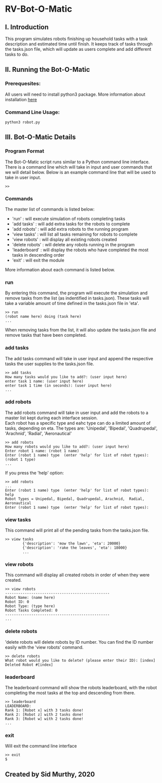 # RV-Bot-O-Matic

## I. Introduction
This program simulates robots finishing up household tasks with a task description and estimated time until finish. It keeps track of tasks through the tasks.json file, which will update as users complete and add different tasks to do.

## II. Running the Bot-O-Matic
### Prerequesites:
All users will need to install python3 package. More information about installation [here](https://realpython.com/installing-python/)
### Command Line Usage:
```
python3 robot.py
```

## III. Bot-O-Matic Details
### Program Format
The Bot-O-Matic script runs similar to a Python command line interface. There is a command line which will take in input and user commands that we will detail below. Below is an example command line that will be used to take in user input.
```
>>
```

### Commands
The master list of commands is listed below:<br/>
- 'run' : will execute simulation of robots completing tasks
- 'add tasks' : will add extra tasks for the robots to complete
- 'add robots' : will add extra robots to the running program
- 'view tasks' : will list all tasks remaining for robots to complete
- 'view robots' : will display all existing robots created
- 'delete robots' : will delete any robots running in the program
- 'leaderboard' : will display the robots who have completed the most tasks in descending order
- 'exit' : will exit the module

More information about each command is listed below.

### run
By entering this command, the program will execute the simulation and remove tasks from the list (as indentified in tasks.json). These tasks will take a variable amount of time defined in the tasks.json file in 'eta'.<br/>
```
>> run
(robot name here) doing (task here)
...
```
When removing tasks from the list, it will also update the tasks.json file and remove tasks that have been completed.

### add tasks
The add tasks command will take in user input and append the respective tasks the user supplies to the tasks.json file.
```
>> add tasks
How many tasks would you like to add?: (user input here)
enter task 1 name: (user input here)
enter task 1 time (in seconds): (user input here)
...
```
### add robots
The add robots command will take in user input and add the robots to a master list kept during each interface session. <br/>
Each robot has a specific type and eahc type can do a limited amount of tasks, depending on eta.
The types are: 'Unipedal', 'Bipedal', 'Quadrupedal', 'Arachnid',  'Radial', 'Aeronautical'
```
>> add robots
How many robots would you like to add?: (user input here)
Enter robot 1 name: (robot 1 name)
Enter (robot 1 name) type  (enter 'help' for list of robot types): (robot 1 type)
...
```
If you press the 'help' option:
```
>> add robots
...
Enter (robot 1 name) type  (enter 'help' for list of robot types): help
Robot Types = Unipedal, Bipedal, Quadrupedal, Arachnid,  Radial, Aeronautical
Enter (robot 1 name) type  (enter 'help' for list of robot types):
```

### view tasks
This command will print all of the pending tasks from the tasks.json file.
```
>> view tasks
        {'description': 'mow the lawn', 'eta': 20000}
        {'description': 'rake the leaves', 'eta': 18000}
        ...
```

### view robots
This command will display all created robots in order of when they were created.
```
>> view robots
------------------------------------------------
Robot Name: (name here)
Robot ID: 0
Robot Type: (type here)
Robot Tasks Completed: 0
------------------------------------------------
...
```

### delete robots
'delete robots will delete robots by ID number. You can find the ID number easily with the 'view robots' command.
```
>> delete robots
What robot would you like to delete? (please enter their ID): [index]
Deleted Robot #[index]
```

### leaderboard
The leaderboard command will show the robots leaderboard, with the robot completing the most tasks at the top and descending from there.
```
>> leaderboard
LEADERBOARD:
Rank 1: [Robot x] with 3 tasks done!
Rank 2: [Robot z] with 2 tasks done!
Rank 3: [Robot w] with 2 tasks done!
...
```

### exit
Will exit the command line interface
```
>> exit
$
```


## Created by Sid Murthy, 2020